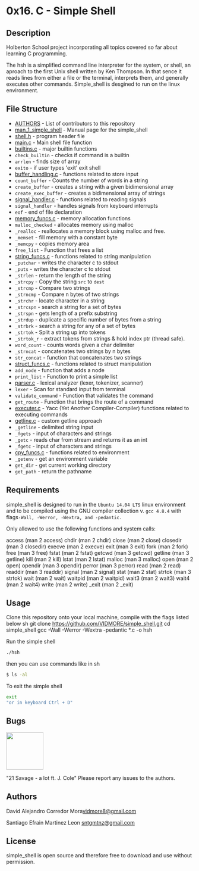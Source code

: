 # 0x16. C - Simple Shell

## Description
Holberton School project incorporating all topics covered so far about learning C programming.

The hsh is a simplified command line interpreter for the system, or shell, an aproach to the first Unix shell written by Ken Thompson. In that sence it reads lines from either a file or the terminal, interprets them, and generally executes other commands. Simple_shell is desgined to run on the linux environment.

## File Structure
* [AUTHORS](AUTHORS) - List of contributors to this repository
* [man_1_simple_shell](man_1_simple_shell) - Manual page for the simple_shell
* [shell.h](shell.h) - program header file
* [main.c](main.c) - Main shell file function
* [builtins.c](builtins.c) - major builtin functions
* `check_builtin` - checks if command is a builtin
* `arrlen` - finds size of array
* `exito` - if user types 'exit' exit shell
* [buffer_handling.c](buffer_handling.c) - functions related to store input
* `count_buffer` - Counts the number of words in a string
* `create_buffer` - creates a string with a given bidimensional array
* `create_exec_buffer` - creates a bidimensional array of strings
* [signal_handler.c](signal_handler.c) - functions related to reading signals
* `signal_handler` - handles signals from keyboard interrupts
* `eof` - end of file declaration
* [memory_funcs.c](memory_funcs.c) - memory allocation functions
* `malloc_checked` - allocates memory using malloc
* `_realloc` - reallocates a memory block using malloc and free.
* `_memset` - fill memory with a constant byte
* `_memcpy` - copies memory area
* `free_list` - Function that frees a list
* [string_funcs.c](string_funcs.c) - functions related to string manipulation
* `_putchar` - writes the character c to stdout
* `_puts` - writes the character c to stdout
* `_strlen` - return the length of the string
* `_strcpy` - Copy the string `src` to `dest`
* `_strcmp` - Compare two strings
* `_strncmp` - Compare n bytes of two strings
* `_strchr` - locate character in a string
* `_strcspn` - search a string for a set of bytes
* `_strspn` - gets length of a prefix substring
* `_strdup` - duplicate a specific number of bytes from a string
* `_strbrk` - search a string for any of a set of bytes
* `_strtok` - Split a string up into tokens
* `_strtok_r` - extract tokens from strings & hold index ptr (thread safe).
* `word_count` - counts words given a char delimiter
* `_strncat` - concatenates two strings by n bytes
* `str_concat` - function that concatenates two strings
* [struct_funcs.c](struct_funcs.c) - functions related to struct manipulation
* `add_node` - function that adds a node
* `print_list` - Function to print a simple list
* [parser.c](parser.c) - lexical analyzer (lexer, tokenizer, scanner)
* `lexer` - Scan for standard input from terminal
* `validate_command` - Function that validates the command
* `get_route` - Function that brings the route of a command
* [executer.c](executer.c) - Yacc (Yet Another Compiler-Compiler) functions related to executing commands
* [getline.c](getline.c) - custom getline approach
* `_getline` - delimited string input
* `_fgets` - input of characters and strings
* `_getc` - reads char from stream and returns it as an int
* `_fgetc` - input of characters and strings
* [cpy_funcs.c](cpy_funcs.c) - functions related to environment
* `_getenv` - get an environment variable
* `get_dir` - get current working directory
* `get_path` - return the pathname

## Requirements
simple_shell is designed to run in the `Ubuntu 14.04 LTS` linux environment and to be compiled using the GNU compiler collection v. `gcc 4.8.4` with flags`-Wall, -Werror, -Wextra, and -pedantic.`

Only allowed to use the following functions and system calls:

access (man 2 access)
chdir (man 2 chdir)
close (man 2 close)
closedir (man 3 closedir)
execve (man 2 execve)
exit (man 3 exit)
fork (man 2 fork)
free (man 3 free)
fstat (man 2 fstat)
getcwd (man 3 getcwd)
getline (man 3 getline)
kill (man 2 kill)
lstat (man 2 lstat)
malloc (man 3 malloc)
open (man 2 open)
opendir (man 3 opendir)
perror (man 3 perror)
read (man 2 read)
readdir (man 3 readdir)
signal (man 2 signal)
stat (man 2 stat)
strtok (man 3 strtok)
wait (man 2 wait)
waitpid (man 2 waitpid)
wait3 (man 2 wait3)
wait4 (man 2 wait4)
write (man 2 write)
_exit (man 2 _exit)

## Usage
Clone this repository onto your local machine, compile with the flags listed below
sh
git clone https://github.com/VIDMORE/simple_shell.git
cd simple_shell
gcc -Wall -Werror -Wextra -pedantic *.c -o hsh

Run the simple shell
```sh
./hsh
```
then you can use commands like in sh
```sh
$ ls -al
```
To exit the simple shell
```sh
exit
"or in keyboard Ctrl + D"
```
## Bugs
<img src="https://media.breitbart.com/media/2019/06/AP_060502025509-640x480.jpg" align="middle" width="100" height="100">

"21 Savage - a lot ft. J. Cole"
Please report any issues to the authors.
## Authors
David Alejandro Corredor Mora<vidmore8@gmail.com>

Santiago Efrain Martinez Leon <sntgmtnz@gmail.com>
## License
simple_shell is open source and therefore free to download and use without permission.
